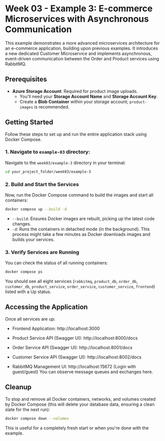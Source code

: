 # Week 03 - Example 3: E-commerce Microservices with Asynchronous Communication

This example demonstrates a more advanced microservices architecture for an e-commerce application, building upon previous examples. It introduces a new dedicated Customer Microservice and implements asynchronous, event-driven communication between the Order and Product services using RabbitMQ.

## Prerequisites

- **Azure Storage Account**: Required for product image uploads.
  - You'll need your **Storage Account Name** and **Storage Account Key**.
  - Create a **Blob Container** within your storage account; `product-images` is recommended.

## Getting Started

Follow these steps to set up and run the entire application stack using Docker Compose.

### 1. Navigate to `example-03` directory:

Navigate to the `week03/example-3` directory in your terminal:

```bash
cd your_project_folder/week03/example-3
```

### 2. Build and Start the Services

Now, run the Docker Compose command to build the images and start all containers:

```bash
docker compose up --build -d
```

- `--build`: Ensures Docker images are rebuilt, picking up the latest code changes.
- `-d`: Runs the containers in detached mode (in the background).
  This process might take a few minutes as Docker downloads images and builds your services.

### 3. Verify Services are Running

You can check the status of all running containers:

```bash
docker compose ps
```

You should see all eight services (`rabbitmq`, `product_db`, `order_db`, `customer_db`, `product_service`, `order_service`, `customer_service`, `frontend`) listed with a Up status.

## Accessing the Application

Once all services are up:

- Frontend Application: http://localhost:3000

- Product Service API (Swagger UI): http://localhost:8000/docs

- Order Service API (Swagger UI): http://localhost:8001/docs

- Customer Service API (Swagger UI): http://localhost:8002/docs

- RabbitMQ Management UI: http://localhost:15672 (Login with guest/guest) You can observe message queues and exchanges here.

## Cleanup

To stop and remove all Docker containers, networks, and volumes created by Docker Compose (this will delete your database data, ensuring a clean slate for the next run):

```bash
docker compose down --volumes
```

This is useful for a completely fresh start or when you're done with the example.
